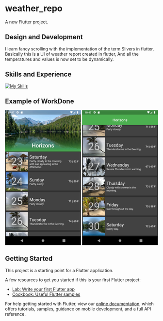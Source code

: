 # weather_repo

A new Flutter project.

## Design and Development
I learn fancy scrolling with the implementation of the term Slivers in flutter,  Basically this is a UI of weather report created in flutter,  And all the temperatures and values is now set to be dynamically.

## Skills and Experience
[![My Skills](https://skillicons.dev/icons?i=flutter)](https://flutter.dev)

## Example of WorkDone
<div class="row">
<img src="https://github.com/akaChandu/weather-UI-with-sliver/blob/master/Screenshot_1650734274.png" width="250" >
<img src="https://github.com/akaChandu/weather-UI-with-sliver/blob/master/Screenshot_1650734279.png" width="250" >
  </div>

## Getting Started

This project is a starting point for a Flutter application.

A few resources to get you started if this is your first Flutter project:

- [Lab: Write your first Flutter app](https://flutter.dev/docs/get-started/codelab)
- [Cookbook: Useful Flutter samples](https://flutter.dev/docs/cookbook)

For help getting started with Flutter, view our
[online documentation](https://flutter.dev/docs), which offers tutorials,
samples, guidance on mobile development, and a full API reference.

